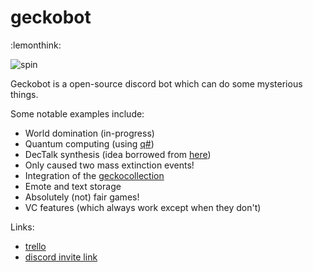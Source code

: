 # geckobot

:lemonthink:

![spin](https://user-images.githubusercontent.com/70451529/115132465-30b50a00-9fb5-11eb-9f1f-39c0211ab67c.gif)

Geckobot is a open-source discord bot which can do some mysterious things. 

Some notable examples include:
* World domination (in-progress)
* Quantum computing (using [q#](https://github.com/microsoft/Quantum))
* DecTalk synthesis (idea borrowed from [here](https://github.com/freddyGiant/study-bot))
* Only caused two mass extinction events!
* Integration of the [geckocollection](https://drive.google.com/drive/folders/1Omwv0NNV0k_xlECZq3d4r0MbSbuHC_Og?usp=sharing)
* Emote and text storage
* Absolutely (not) fair games!
* VC features (which always work except when they don't)

Links:
* [trello](https://trello.com/b/cFS33M13/gecko-bot-todo)
* [discord invite link](https://discord.com/oauth2/authorize?client_id=766064505079726140&scope=bot&permissions=379968) 

